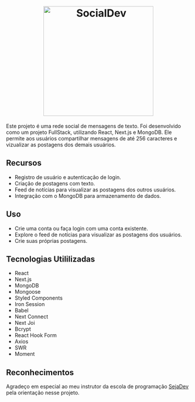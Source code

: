 <h1 align="center">
  <a href="https://social-dev-three.vercel.app/" target="_blank"><img alt="SocialDev" title="#SocialDev" src="https://github.com/costagabriel99/social-dev/assets/121452023/27122bf1-c798-434c-a6cf-70efb79ae4d6" width="300px"/></a>
</h1>

Este projeto é uma rede social de mensagens de texto. Foi desenvolvido como um projeto FullStack, utilizando React, Next.js e MongoDB. Ele permite aos usuários compartilhar mensagens de até 256 caracteres e vizualizar as postagens dos demais usuários.

## Recursos

- Registro de usuário e autenticação de login.
- Criação de postagens com texto.
- Feed de notícias para visualizar as postagens dos outros usuários.
- Integração com o MongoDB para armazenamento de dados.

## Uso

- Crie uma conta ou faça login com uma conta existente.
- Explore o feed de notícias para visualizar as postagens dos usuários.
- Crie suas próprias postagens.

## Tecnologias Utililizadas

- React
- Next.js
- MongoDB
- Mongoose
- Styled Components
- Iron Session
- Babel
- Next Connect
- Next Joi
- Bcrypt
- React Hook Form
- Axios
- SWR
- Moment

## Reconhecimentos

Agradeço em especial ao meu instrutor da escola de programação [SejaDev](https://www.linkedin.com/company/seja-dev/) pela orientação nesse projeto.
